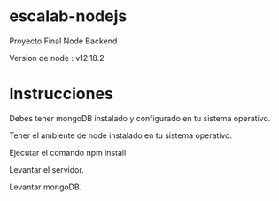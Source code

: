 # escalab-nodejs
Proyecto Final Node Backend

Version de node : v12.18.2

# Instrucciones

Debes tener mongoDB instalado y configurado en tu sistema operativo.

Tener el ambiente de node instalado en tu sistema operativo.

Ejecutar el comando npm install

Levantar el servidor.

Levantar mongoDB.

